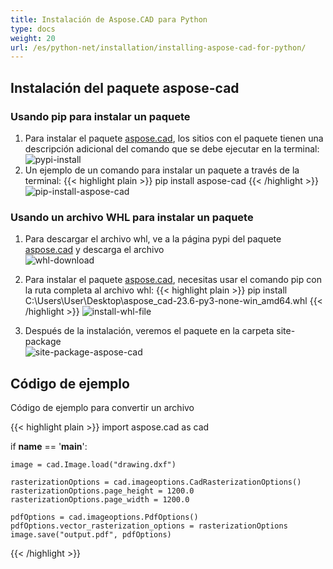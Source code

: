 ```yaml
---
title: Instalación de Aspose.CAD para Python
type: docs
weight: 20
url: /es/python-net/installation/installing-aspose-cad-for-python/
---
```


## **Instalación del paquete aspose-cad**

### Usando pip para instalar un paquete

1. Para instalar el paquete [aspose.cad](https://pypi.org/project/aspose-cad/), los sitios con el paquete tienen una descripción adicional del comando que se debe ejecutar en la terminal:<br/>
![pypi-install](/_assets/python-net/install/pypi-aspose-cad.png)
1. Un ejemplo de un comando para instalar un paquete a través de la terminal:
{{< highlight plain >}}
pip install aspose-cad
{{< /highlight >}}
![pip-install-aspose-cad](/_assets/python-net/install/pip-install-aspose.png)

### Usando un archivo WHL para instalar un paquete

1. Para descargar el archivo whl, ve a la página pypi del paquete [aspose.cad](https://pypi.org/project/aspose-cad/#files) y descarga el archivo<br/>
![whl-download](/_assets/python-net/install/download-whl-file.png)<br/>
1. Para instalar el paquete [aspose.cad](https://pypi.org/project/aspose-cad/), necesitas usar el comando pip con la ruta completa al archivo whl:
{{< highlight plain >}}
pip install C:\Users\User\Desktop\aspose_cad-23.6-py3-none-win_amd64.whl
{{< /highlight >}}
![install-whl-file](/_assets/python-net/install/install-whl-file-terminal.png)

1. Después de la instalación, veremos el paquete en la carpeta site-package<br/>
![site-package-aspose-cad](/_assets/python-net/install/site-package-aspose.png)

## Código de ejemplo
Código de ejemplo para convertir un archivo

{{< highlight plain >}}
import aspose.cad as cad

if __name__ == '__main__':
    
    image = cad.Image.load("drawing.dxf")

    rasterizationOptions = cad.imageoptions.CadRasterizationOptions()
    rasterizationOptions.page_height = 1200.0
    rasterizationOptions.page_width = 1200.0
    
    pdfOptions = cad.imageoptions.PdfOptions()
    pdfOptions.vector_rasterization_options = rasterizationOptions
    image.save("output.pdf", pdfOptions)
{{< /highlight >}}

